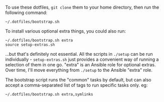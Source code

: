 To use these dotfiles, `git clone` them to your home directory, then run the following command:

    ~/.dotfiles/bootstrap.sh

To install various optional extra things, you could also run:

    ~/.dotfiles/bootstrap.sh extra
    source setup-extras.sh

...but that's definitely not essential. All the scripts in `./setup` can be run individually - `setup-extras.sh` just provides a convenient way of running a selection of them in one go. "extra" is an Ansible role for optional extras. Over time, I'll move everything from `./setup` to the Ansible "extra" role.

The bootstrap script runs the "common" tasks by default, but can also accept a comma-separated list of tags to run specific tasks only. eg:

    ~/.dotfiles/bootstrap.sh extra,symlinks
